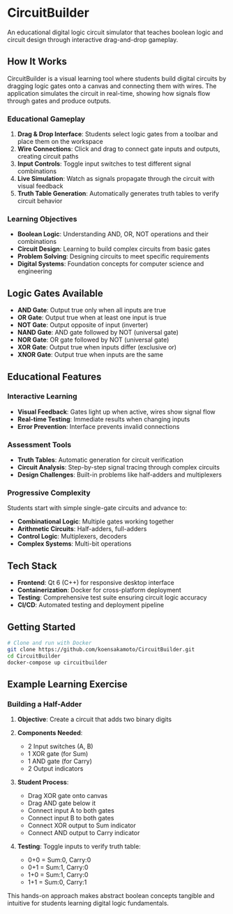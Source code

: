 # CircuitBuilder

An educational digital logic circuit simulator that teaches boolean logic and circuit design through interactive drag-and-drop gameplay.

## How It Works

CircuitBuilder is a visual learning tool where students build digital circuits by dragging logic gates onto a canvas and connecting them with wires. The application simulates the circuit in real-time, showing how signals flow through gates and produce outputs.

### Educational Gameplay

1. **Drag & Drop Interface**: Students select logic gates from a toolbar and place them on the workspace
2. **Wire Connections**: Click and drag to connect gate inputs and outputs, creating circuit paths
3. **Input Controls**: Toggle input switches to test different signal combinations
4. **Live Simulation**: Watch as signals propagate through the circuit with visual feedback
5. **Truth Table Generation**: Automatically generates truth tables to verify circuit behavior

### Learning Objectives

- **Boolean Logic**: Understanding AND, OR, NOT operations and their combinations
- **Circuit Design**: Learning to build complex circuits from basic gates
- **Problem Solving**: Designing circuits to meet specific requirements
- **Digital Systems**: Foundation concepts for computer science and engineering

## Logic Gates Available

- **AND Gate**: Output true only when all inputs are true
- **OR Gate**: Output true when at least one input is true
- **NOT Gate**: Output opposite of input (inverter)
- **NAND Gate**: AND gate followed by NOT (universal gate)
- **NOR Gate**: OR gate followed by NOT (universal gate)
- **XOR Gate**: Output true when inputs differ (exclusive or)
- **XNOR Gate**: Output true when inputs are the same

## Educational Features

### Interactive Learning
- **Visual Feedback**: Gates light up when active, wires show signal flow
- **Real-time Testing**: Immediate results when changing inputs
- **Error Prevention**: Interface prevents invalid connections

### Assessment Tools
- **Truth Tables**: Automatic generation for circuit verification
- **Circuit Analysis**: Step-by-step signal tracing through complex circuits
- **Design Challenges**: Built-in problems like half-adders and multiplexers

### Progressive Complexity
Students start with simple single-gate circuits and advance to:
- **Combinational Logic**: Multiple gates working together
- **Arithmetic Circuits**: Half-adders, full-adders
- **Control Logic**: Multiplexers, decoders
- **Complex Systems**: Multi-bit operations

## Tech Stack

- **Frontend**: Qt 6 (C++) for responsive desktop interface
- **Containerization**: Docker for cross-platform deployment
- **Testing**: Comprehensive test suite ensuring circuit logic accuracy
- **CI/CD**: Automated testing and deployment pipeline

## Getting Started

```bash
# Clone and run with Docker
git clone https://github.com/koensakamoto/CircuitBuilder.git
cd CircuitBuilder
docker-compose up circuitbuilder
```

## Example Learning Exercise

### Building a Half-Adder

1. **Objective**: Create a circuit that adds two binary digits
2. **Components Needed**:
   - 2 Input switches (A, B)
   - 1 XOR gate (for Sum)
   - 1 AND gate (for Carry)
   - 2 Output indicators

3. **Student Process**:
   - Drag XOR gate onto canvas
   - Drag AND gate below it
   - Connect input A to both gates
   - Connect input B to both gates
   - Connect XOR output to Sum indicator
   - Connect AND output to Carry indicator

4. **Testing**: Toggle inputs to verify truth table:
   - 0+0 = Sum:0, Carry:0
   - 0+1 = Sum:1, Carry:0
   - 1+0 = Sum:1, Carry:0
   - 1+1 = Sum:0, Carry:1

This hands-on approach makes abstract boolean concepts tangible and intuitive for students learning digital logic fundamentals.